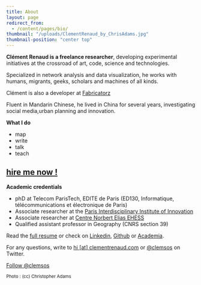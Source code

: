```yaml
---
title: About
layout: page
redirect_from:
  - /content/pages/bio/
thumbnail: "/uploads/ClementRenaud_by_ChrisAdams.jpg"
thumbnail-position: "center top"
---
```


**Clément Renaud is a freelance researcher**, developing experimental initiatives at the crossroad of art, code, science and technologies.

Specialized in network analysis and data visualization, he works with humans, migrants, geeks, scholars and machines of all kinds.

Clément is also a developer at [Fabricatorz](http://fabricatorz.com)

Fluent in Mandarin Chinese, he lived in China for several years, investigating social media,urban planning and innovation.

**What I do**

* map
* write
* talk
* teach

## [hire me now !](mailto:hi@clementrenaud.com)

**Academic credentials**

+ phD at Telecom ParisTech, EDITE de Paris (ED130, Informatique, télécommunications et électronique de Paris)
+ Associate researcher at the [Paris Interdisciplinary Institute of Innovation](http://www.i-3.fr/?lang=en)
+ Associate researcher at [Centre Norbert Elias EHESS](http://centre-norbert-elias.ehess.fr/)
+ Qualified assistant professor in Geography (CNRS section 39)


Read the [full resume](/content/pages/resume) or check on [Linkedin](http://fr.linkedin.com/in/clementrenaud), [Github](http://github.com/clemsos) or [Academia](https://telecom-paristech.academia.edu/Cl%C3%A9mentRenaud).

For any questions, write to [hi [at] clementrenaud.com](mailto:hi@clementrenaud.com) or [@clemsos](http://twitter.com/clemsos) on Twitter.

<a href="https://twitter.com/clemsos" class="twitter-follow-button" data-show-count="false" data-show-screen-name="false">Follow @clemsos</a>
<script>!function(d,s,id){var js,fjs=d.getElementsByTagName(s)[0],p=/^http:/.test(d.location)?'http':'https';if(!d.getElementById(id)){js=d.createElement(s);js.id=id;js.src=p+'://platform.twitter.com/widgets.js';fjs.parentNode.insertBefore(js,fjs);}}(document, 'script', 'twitter-wjs');</script>

<small>Photo : (cc) Christopher Adams</small>
